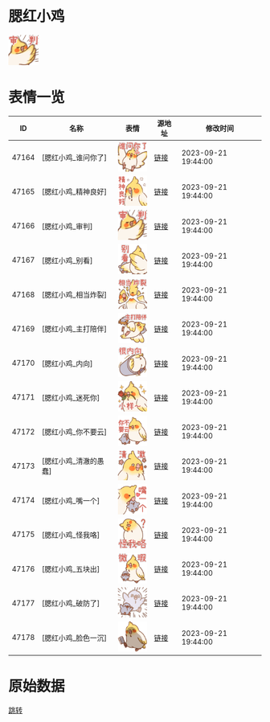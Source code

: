 # 腮红小鸡

<img src="./cover.png" height="60" alt="cover" />

# 表情一览

|ID|名称|表情|源地址|修改时间|
|----|----|----|----|----|
|47164|[腮红小鸡_谁问你了]|<img src="./pic/047164_%5B腮红小鸡_谁问你了%5D.png" height="60" alt="谁问你了"/>|[链接](https://i0.hdslb.com/bfs/garb/4deec39490b4ce61a1eb3e61a445fe299d4e0436.png)|2023-09-21 19:44:00|
|47165|[腮红小鸡_精神良好]|<img src="./pic/047165_%5B腮红小鸡_精神良好%5D.png" height="60" alt="精神良好"/>|[链接](https://i0.hdslb.com/bfs/garb/7ab3ff3f9df6e91eb0f621950313fa3072ec73ad.png)|2023-09-21 19:44:00|
|47166|[腮红小鸡_审判]|<img src="./pic/047166_%5B腮红小鸡_审判%5D.png" height="60" alt="审判"/>|[链接](https://i0.hdslb.com/bfs/garb/2e8f29f7e4eb380eaa95e0e801126d034dd94dbc.png)|2023-09-21 19:44:00|
|47167|[腮红小鸡_别看]|<img src="./pic/047167_%5B腮红小鸡_别看%5D.png" height="60" alt="别看"/>|[链接](https://i0.hdslb.com/bfs/garb/f57f03b2172c480a8148864a01ee32f7876cc71f.png)|2023-09-21 19:44:00|
|47168|[腮红小鸡_相当炸裂]|<img src="./pic/047168_%5B腮红小鸡_相当炸裂%5D.png" height="60" alt="相当炸裂"/>|[链接](https://i0.hdslb.com/bfs/garb/83857eff43192eadd7efb4cd8d0e8cded745c314.png)|2023-09-21 19:44:00|
|47169|[腮红小鸡_主打陪伴]|<img src="./pic/047169_%5B腮红小鸡_主打陪伴%5D.png" height="60" alt="主打陪伴"/>|[链接](https://i0.hdslb.com/bfs/garb/2e23dfaf53efe52a0b193cc1c42f0c472ab0751a.png)|2023-09-21 19:44:00|
|47170|[腮红小鸡_内向]|<img src="./pic/047170_%5B腮红小鸡_内向%5D.png" height="60" alt="内向"/>|[链接](https://i0.hdslb.com/bfs/garb/6f12f181f62fde40080aa5ff0fb3d5d45223c35a.png)|2023-09-21 19:44:00|
|47171|[腮红小鸡_迷死你]|<img src="./pic/047171_%5B腮红小鸡_迷死你%5D.png" height="60" alt="迷死你"/>|[链接](https://i0.hdslb.com/bfs/garb/800a908082762a5c70c4d6b1276717b88a8c81b1.png)|2023-09-21 19:44:00|
|47172|[腮红小鸡_你不要云]|<img src="./pic/047172_%5B腮红小鸡_你不要云%5D.png" height="60" alt="你不要云"/>|[链接](https://i0.hdslb.com/bfs/garb/9a570a8090f443fc91354d6dc44ddb1732359a44.png)|2023-09-21 19:44:00|
|47173|[腮红小鸡_清澈的愚蠢]|<img src="./pic/047173_%5B腮红小鸡_清澈的愚蠢%5D.png" height="60" alt="清澈的愚蠢"/>|[链接](https://i0.hdslb.com/bfs/garb/406c09e404ab67737a1af25c6c4559dd777c1e65.png)|2023-09-21 19:44:00|
|47174|[腮红小鸡_嘴一个]|<img src="./pic/047174_%5B腮红小鸡_嘴一个%5D.png" height="60" alt="嘴一个"/>|[链接](https://i0.hdslb.com/bfs/garb/8919736938262ee9f77cda2a179f2e40f242ea00.png)|2023-09-21 19:44:00|
|47175|[腮红小鸡_怪我咯]|<img src="./pic/047175_%5B腮红小鸡_怪我咯%5D.png" height="60" alt="怪我咯"/>|[链接](https://i0.hdslb.com/bfs/garb/14733646a4011d7de659b44efe8e48bcd7854b69.png)|2023-09-21 19:44:00|
|47176|[腮红小鸡_五块出]|<img src="./pic/047176_%5B腮红小鸡_五块出%5D.png" height="60" alt="五块出"/>|[链接](https://i0.hdslb.com/bfs/garb/85de5c6f5dcbe9b04559f1d41fb99b750bbddfb9.png)|2023-09-21 19:44:00|
|47177|[腮红小鸡_破防了]|<img src="./pic/047177_%5B腮红小鸡_破防了%5D.png" height="60" alt="破防了"/>|[链接](https://i0.hdslb.com/bfs/garb/a7c67b0779998f1ffc3d951c404fcf646765568c.png)|2023-09-21 19:44:00|
|47178|[腮红小鸡_脸色一沉]|<img src="./pic/047178_%5B腮红小鸡_脸色一沉%5D.png" height="60" alt="脸色一沉"/>|[链接](https://i0.hdslb.com/bfs/garb/2b7b9c1b86093a8d889039b6c64cbc3a708703b6.png)|2023-09-21 19:44:00|

# 原始数据

[跳转](./raw.json)

